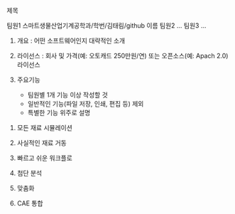 
제목

팀원1 스마트생물산업기계공학과/학번/김태림/github 이름 
팀원2 ...
팀원3 ...

1. 개요 : 어떤 소프트웨어인지 대략적인 소개

2. 라이선스 : 회사 및 가격(예: 오토캐드 250만원/연) 또는 오픈소스(예: Apach 2.0) 라이선스 

3. 주요기능 
   - 팀원별 1개 기능 이상 작성할 것 
   - 일반적인 기능(파일 저장, 인쇄, 편집 등) 제외
   - 특별한 기능 위주로 설명


1) 모든 재료 시뮬레이션




2) 사실적인 재료 거동



3) 빠르고 쉬운 워크플로


4) 첨단 분석



5) 맞춤화



6) CAE 통합
